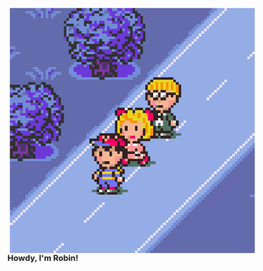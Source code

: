 <img align="right" src="https://github.com/romatthe/romatthe/blob/master/walking.gif" alt="hey there" width=499px height=499px />

### Howdy, I'm Robin!
